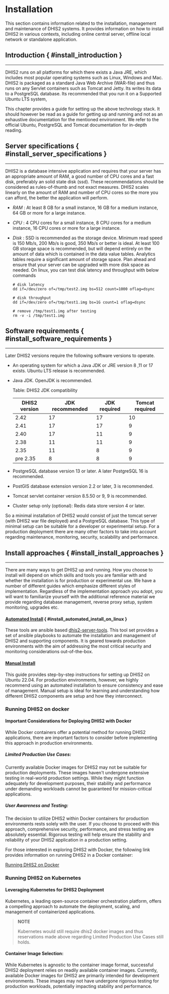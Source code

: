 # Installation

This section contains information related to the installation, management and maintenance of DHIS2 systems. It provides information on how to install DHIS2 in various contexts, including online central server, offline local network or standalone application.

## Introduction { #install_introduction }

---

DHIS2 runs on all platforms for which there exists a Java JRE, which includes most popular operating systems such as Linux, Windows and Mac. DHIS2 is packaged as a standard Java Web Archive (WAR-file) and thus runs on any Servlet containers such as Tomcat and Jetty. Its writes its data to a PostgreSQL database. Its recommended that you run it on a Supported Ubuntu LTS system,

This chapter provides a guide for setting up the above technology stack. It should however be read as a guide for getting up and running and not as an exhaustive documentation for the mentioned environment. We refer to the official Ubuntu, PostgreSQL and Tomcat documentation for in-depth reading.

## Server specifications { #install_server_specifications }

---

DHIS2 is a database intensive application and requires that your server has an appropriate amount of RAM, a good number of CPU cores and a fast disk, preferably an solid state disk (ssd). These recommendations should be considered as rules-of-thumb and not exact measures. DHIS2 scales linearly on the amount of RAM and number of CPU cores so the more you can afford, the better the application will perform.

- _RAM_
  : At least 8 GB for a small instance, 16 GB for a medium instance, 64 GB or more for a large instance.
- _CPU_
  : 4 CPU cores for a small instance, 8 CPU cores for a medium instance, 16 CPU cores or more for a large instance.
- _Disk_
  : SSD is recommended as the storage device. Minimum read speed is 150 Mb/s, 200 Mb/s is good, 350 Mb/s or better is ideal. At least 100 GB storage space is recommended, but will depend entirely on the amount of data which is contained in the data value tables. Analytics tables require a significant amount of storage space. Plan ahead and ensure that your server can be upgraded with more disk space as needed. On linux, you can test disk latency and throughput with below commands

  ```
  # disk latency
  dd if=/dev/zero of=/tmp/test2.img bs=512 count=1000 oflag=dsync

  # disk throughput
  dd if=/dev/zero of=/tmp/test1.img bs=1G count=1 oflag=dsync

  # remove /tmp/test1.img after testing
  rm -v -i /tmp/test1.img
  ```

## Software requirements { #install_software_requirements }

---

Later DHIS2 versions require the following software versions to operate.

- An operating system for which a Java JDK or JRE version 8 ,11 or 17 exists. Ubuntu LTS release is recommended.
- Java JDK. OpenJDK is recommended.

  Table: DHIS2 JDK compatibility

  | DHIS2 version | JDK recommended | JDK required | Tomcat required |
  | ------------- | --------------- | ------------ | ------------ |
  | 2.42          | 17              | 17           | 10           |
  | 2.41          | 17              | 17           | 9            |
  | 2.40          | 17              | 11           | 9            |
  | 2.38          | 11              | 11           | 9            |
  | 2.35          | 11              | 8            | 9            |
  | pre 2.35      | 8               | 8            | 9            |

- PostgreSQL database version 13 or later. A later PostgreSQL 16 is recommended.
- PostGIS database extension version 2.2 or later, 3 is recommended.
- Tomcat servlet container version 8.5.50 or 9, 9 is recommended.
- Cluster setup only (optional): Redis data store version 4 or later.

So a minimal installation of DHIS2 would consist of just the tomcat server (with DHIS2 war file deployed) and a PostgreSQL database. This type of minimal setup can be suitable for a developer or experimental setup. For a production deployment there are many other factors to take into account regarding maintenance, monitoring, security, scalability and performance.

## Install approaches { #install_install_approaches }

---

There are many ways to get DHIS2 up and running. How you choose to install will depend on which skills and tools you are familiar with and whether the installation is for production or experimental use. We have a number of different guides which emphasize different styles of implementation. Regardless of the implementation approach you adopt, you will want to familiarize yourself with the additional reference material we provide regarding database management, reverse proxy setup, system monitoring, upgrades etc.

#### [Automated Install](#getting_started_linux_automated_install) { #install_automated_install_on_linux }

These tools are ansible based [dhis2-server-tools](https://github.com/dhis2/dhis2-server-tools). This tool set provides a set of ansible playbooks to automate the installation and management of DHIS2 and supporting components. It is geared towards production environments with the aim of addressing the most critical security and monitoring considerations out-of-the-box.

#### [Manual Install](#getting_started_linux_manual_install)

This guide provides step-by-step instructions for setting up DHIS2 on Ubuntu 22.04. For production environments, however, we highly recommend using an automated installation to ensure consistency and ease of management. Manual setup is ideal for learning and understanding how different DHIS2 components are setup and how they interconnect.

### Running DHIS2 on docker

#### Important Considerations for Deploying DHIS2 with Docker

While Docker containers offer a potential method for running DHIS2 applications, there are important factors to consider before implementing this approach in production environments.

##### Limited Production Use Cases:

Currently available Docker images for DHIS2 may not be suitable for production deployments. These images haven't undergone extensive testing in real-world production settings. While they might function adequately for development purposes, their stability and performance under demanding workloads cannot be guaranteed for mission-critical applications.

##### User Awareness and Testing:

The decision to utilize DHIS2 within Docker containers for production environments rests solely with the user. If you choose to proceed with this approach, comprehensive security, performance, and stress testing are absolutely essential. Rigorous testing will help ensure the stability and reliability of your DHIS2 application in a production setting.

For those interested in exploring DHIS2 with Docker, the following link provides information on running DHIS2 in a Docker container:

[ Running DHIS2 on Docker ](https://github.com/dhis2/dhis2-core/blob/master/docker/DOCKERHUB.md)

### Running DHIS2 on Kubernetes

#### Leveraging Kubernetes for DHIS2 Deployment

Kubernetes, a leading open-source container orchestration platform, offers a compelling approach to automate the deployment, scaling, and management of containerized applications.

> **NOTE**
>
> Kubernetes would still require dhis2 docker images and thus reservations made above regarding Limited Production Use Cases still holds.

#### Container Image Selection:

While Kubernetes is agnostic to the container image format, successful DHIS2 deployment relies on readily available container images. Currently, available Docker images for DHIS2 are primarily intended for development environments. These images may not have undergone rigorous testing for production workloads, potentially impacting stability and performance.
